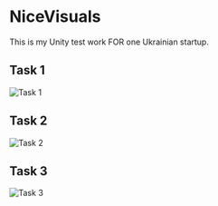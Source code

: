 # NiceVisuals
This is my Unity test work FOR one Ukrainian startup.

## Task 1
![Task 1](https://github.com/Kovnir/NiceVisuals/blob/master/Gif/task1.gif)
## Task 2
![Task 2](https://github.com/Kovnir/NiceVisuals/blob/master/Gif/task2.gif)
## Task 3
![Task 3](https://github.com/Kovnir/NiceVisuals/blob/master/Gif/task3.gif)
